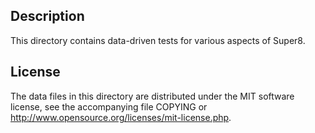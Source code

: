 Description
------------

This directory contains data-driven tests for various aspects of Super8.

License
--------

The data files in this directory are distributed under the MIT software
license, see the accompanying file COPYING or
http://www.opensource.org/licenses/mit-license.php.

